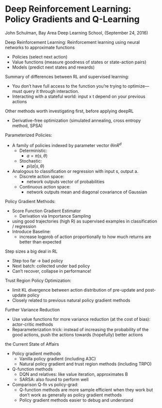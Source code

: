 # Deep Reinforcement Learning: Policy Gradients and Q-Learning
John Schulman,
Bay Area Deep Learning School,
(September 24, 2016)

Deep Reinforcement Learning:
Reinforcement learning using neural networks to approximate
functions
* Policies (select next action)
* Value functions (measure goodness of states or state-action pairs)
* Models (predict next states and rewards)

Summary of differences between RL and supervised learning:
* You don’t have full access to the function you’re trying to
optimize—must query it through interaction.
* Interacting with a stateful world: input x t depend on your
previous actions

Other methods worth investigating first, before applying deepRL
* Derivative-free optimization
  (simulated annealing, cross entropy method, SPSA)

Parameterized Policies:
* A family of policies indexed by parameter vector $\theta in R^d$
  * Deterministic:
    * $a = \pi(s, \theta)$
  * Stochastic:
    * $pi(a | s, \theta)$
* Analogous to classification or regression with input s, output a.
  * Discrete action space:
    * network outputs vector of probabilities
  * Continuous action space:
    * network outputs mean and diagonal covariance of Gaussian

Policy Gradient Methods:
* Score Function Gradient Estimator
  * Derivation via Importance Sampling
* using good trajectories (high R) as supervised examples in classification / regression
* Introduce Baseline:
  * increase logprob of action proportionally to how much returns are better than expected

Step sizes a big deal in RL
* Step too far → bad policy
* Next batch: collected under bad policy
* Can’t recover, collapse in performance!

Trust Region Policy Optimization:
* limit KL divergence between action distribution of
  pre-update and post-update policy
* Closely related to previous natural policy gradient methods

Further Variance Reduction
* Use value functions for more variance reduction (at the cost of bias): actor-critic methods
* Reparameterization trick: instead of increasing the
  probability of the good actions, push the actions towards (hopefully) better actions

the Current State of Affairs
* Policy gradient methods
  * Vanilla policy gradient (including A3C)
  * Natural policy gradient and trust region methods (including TRPO)
* Q-function methods
  * DQN and relatives: like value iteration, approximates B
  * SARSA: also found to perform well
* Comparison Q-fn vs policy-grad:
  * Q-function methods are more sample efficient when they work but
    don’t work as generally as policy gradient methods
  * Policy gradient methods easier to debug and understand

